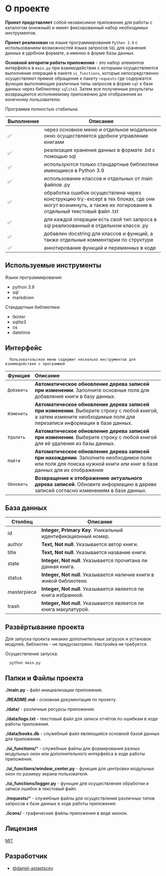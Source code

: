 # О проекте

**Проект представляет** собой независимое приложение для работы с каталогом (книжный) и имеет фиксированный набор необходимых инструментов.

**Проект реализован** на языке программирования `Python 3.9` с использованием возможностей языка запросов `SQL` для хранения данных в удобном формате, а именно в форме базы данных. 

**Основной алгоритм работы приложения** - это набор элементов интерфейса в `main.py` при взаимодействии с которыми осуществляется выполнение операций в пакете `ui_functions`, которые непосредственно осуществляют прямое обращение к пакету `requests` где содержатся функции выполняющие различные типы запросов в форме `sql` к базе данных через библиотеку `sqlite3`. Затем все полученные результаты возвращаются исполняемому приложению для отображения их конечному пользователю. 

Программа полностью стабильна. 


| Выполнение  | Описание  |          
| -----------------  | ------------------------------------------------------------------ |
| ✅ | через основное меню и отдельное модальное окно осуществляется удобное управление книгами |
| ✅ | реализация хранения данных в формате .bd с помощью sql |
| ✅ | используются только стандартные библиотеки имеющиеся в Python 3.9 |
| ✅ | использование классов и отдельных от main файлов .py |
| ✅ | обработка ошибок осуществлена через конструкцию try-except в тех блоках, где они могут возникнуть, а также их логирование в отдельный текстовый файл .txt |
| ✅ | для каждой операции есть свой тип запроса в sql реализованный в отдельном классе .py |
| ✅ | добавлен docstring для классов и функций, а также отдельные комментарии по структуре |
| ✅ | аннотирование функций и переменных в коде |


## Используемые инструменты

Языки программирования:

- python 3.9
- sql
- markdown

Стандартные библиотеки:

- tkinter
- sqlite3
- os
- datetime

## Интерфейс

```
  Пользовательское меню содержит несколько инструментов для взаимодействия с программой
```

| Функция | Описание |
| :-------- | :------------------------- |
| `Добавить` | **Автоматическое обновление дерева записей при изменении**. Заполните основные поля для добавления книги в базу данных. |
| `Изменить` | **Автоматическое обновление дерева записей при изменении**. Выберите строку с любой книгой, а затем измените необходимые поля для перезаписи информации в базе данных. |
| `Удалить` | **Автоматическое обновление дерева записей при изменении**. Выберите строку с любой книгой для её удаления из базы данных. |
| `Найти` | **Автоматическое обновление дерева записей при нахождении**. Заполните необходимое поле или поля для поиска нужной книги или книг в базе данных для их отображения |
| `Обновить` | **Возвращение к отображению актуального дерева записей**. Обновите информацию в дереве записей согласно изменениям в базе данных. |


## База данных

| Столбец             | Описание                                                               |
| ----------------- | ------------------------------------------------------------------ |
| id | **Integer, Primary Key**. Уникальный идентификационный номер. |
| author | **Text, Not null**. Указывается автор книги. |
| title | **Text, Not null**. Указывается название книги. | 
| state | **Integer, Not null**. Указывается прочитана ли данная книга. | 
| status | **Integer, Not null**. Указывается наличие книги в живой библиотеке. | 
| masterpiece | **Integer, Not null**. Указывается является ли книга избранной. | 
| trash | **Integer, Not null**. Указывается является ли книга макулатурой. |

## Развёртывание проекта

Для запуска проекта никаких дополнительных загрузок и установок модулей, библиотек - не предусмотрено. Настройка не требуется. 

Осуществление запуска:

```console
  python main.py
```


## Папки и Файлы проекта

**./main.py** - файл инициализации приложения.

**./README.md** - основная документация по проекту.

**./data/** - различные ресурсы приложения.

**./data/logs.txt** - текстовый файл для записи отчётов по ошибкам в ходе работы приложения.

**./data/books.db** - служебный файл являющийся основной базой данных для приложения.

**./ui_functions/*** - служебные файлы для формирования разных модульных окон или дополнительного интерфейса в ходе работы приложения.

**./ui_functions/window_center.py** - функция для центровки модульных окон по размеру экрана пользователя. 

**./ui_functions/logger.py** - функция для осуществления обработки и записи ошибок в текстовый файл.

**./requests/*** - служебные файлы для осуществления различных типов запросов к базе данных в ходе работы приложения.

**./icons/** - графические файлы приложения в виде иконок.

## Лицензия

[MIT](https://choosealicense.com/licenses/mit/)


## Разработчик

- [@daniel-astaptscev](https://github.com/Daniel-Astaptscev)
